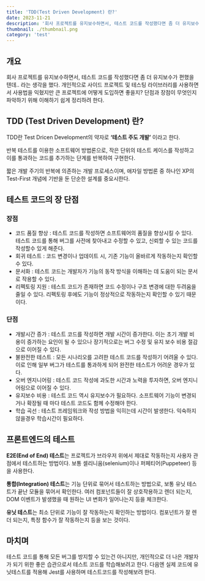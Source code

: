 ```yaml
---
title: 'TDD(Test Driven Development) 란?'
date: 2023-11-21
description: '회사 프로젝트를 유지보수하면서, 테스트 코드를 작성했다면 좀 더 유지보수가 편했을 텐데.. 라는 생각을 했다. 개인적으로 사이드 프로젝트 및 테스팅 라이브러리를 사용하면서 사용법을 익혔지만 큰 프로젝트에 어떻게 도입하면 좋을지? 단점과 장점이 무엇인지 파악하기 위해 이해하기 쉽게 정리하려 한다.'
thumbnail: ./thumbnail.png
category: 'test'
---
```


## 개요

회사 프로젝트를 유지보수하면서, 테스트 코드를 작성했다면 좀 더 유지보수가 편했을 텐데.. 라는 생각을 했다. 개인적으로 사이드 프로젝트 및 테스팅 라이브러리를 사용하면서 사용법을 익혔지만 큰 프로젝트에 어떻게 도입하면 좋을지? 단점과 장점이 무엇인지 파악하기 위해 이해하기 쉽게 정리하려 한다.

## TDD (Test Driven Development) 란?

TDD란 Test Dricen Development의 약자로 **‘테스트 주도 개발’** 이라고 한다.

반복 테스트를 이용한 소프트웨어 방법론으로, 작은 단위의 테스트 케이스를 작성하고 이를 통과하는 코드를 추가하는 단계를 반복하여 구현한다.

짧은 개발 주기의 반복에 의존하는 개발 프로세스이며, 애자일 방법론 중 하나인 XP의 Test-First 개념에 기반을 둔 단순한 설계를 중요시한다.

## 테스트 코드의 장 단점

### 장점

- 코드 품질 향상 : 테스트 코드를 작성하면 소프트웨어의 품질을 향상시킬 수 있다. 테스트 코드를 통해 버그를 사전에 찾아내고 수정할 수 있고, 신뢰할 수 있는 코드를 작성할수 있게 해준다.
- 회귀 테스트 : 코드 변경이나 업데이트 시, 기존 기능이 올바르게 작동하는지 확인할 수 있다.
- 문서화 : 테스트 코드는 개발자가 기능의 동작 방식을 이해하는 데 도움이 되는 문서로 작용할 수 있다.
- 리펙토링 지원 : 테스트 코드가 존재하면 코드 수정이나 구조 변경에 대한 두려움을 줄일 수 있다. 리펙토링 후에도 기능이 정상적으로 작동하는지 확인할 수 있기 때문이다.

### 단점

- 개발시간 증가 : 테스트 코드를 작성하면 개발 시간이 증가한다. 이는 초기 개발 비용이 증가하는 요인이 될 수 있으나 장기적으로는 버그 수정 및 유지 보수 비용 절감으로 이어질 수 있다.
- 불완전한 테스트 : 모든 시나리오를 고려한 테스트 코드를 작성하기 어려울 수 있다. 이로 인해 일부 버그가 테스트를 통과하게 되어 완전한 테스트가 어려운 경우가 있다.
- 오버 엔지니어링 : 테스트 코드 작성에 과도한 시간과 노력을 투자하면, 오버 엔지니어링으로 이어질 수 있다.
- 유지보수 비용 : 테스트 코드 역시 유지보수가 필요하다. 소프트웨어 기능이 변경되거나 확장될 때 마다 테스트 코드도 함께 수정해야 한다.
- 학습 곡선 : 테스트 프레임워크와 작성 방법을 익히는데 시간이 발생한다. 익숙하지 않을경우 학습시간이 필요하다.

## 프론트엔드의 테스트

**E2E(End of End) 테스트**는 프로젝트가 브라우저 위에서 제대로 작동하는지 사용자 관점에서 테스트하는 방법이다. 보통 셀리니움(selenium)이나 퍼페티어(Puppeteer) 등을 사용한다.

**통합(Integration) 테스트**는 기능 단위로 묶어서 테스트하는 방법으로, 보통 유닛 테스트가 끝난 모듈을 묶어서 확인한다. 여러 컴포넌트들이 잘 상호작용하고 렌더 되는지, DOM 이벤트가 발생했을 때 원하는 UI 변화가 일어나는지 등을 체크한다.

**유닛 테스트**는 최소 단위로 기능이 잘 작동하는지 확인하는 방법이다. 컴포넌트가 잘 렌더 되는지, 특정 함수가 잘 작동하는지 등을 보는 것이다.

## 마치며

테스트 코드를 통해 모든 버그를 방지할 수 있는건 아니지만, 개인적으로 더 나은 개발자가 되기 위한 좋은 습관으로서 테스트 코드를 학습해보려고 한다. 다음엔 실제 코드에 유닛테스트를 적용해 Jest를 사용하며 테스트코드를 작성해보려 한다.
